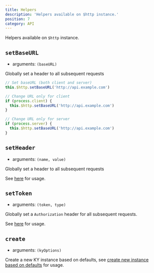 ```yaml
---
title: Helpers
description: 'Helpers available on $http instance.'
position: 7
category: API
--- 
```


<alert type="tip">

Helpers available on `$http` instance.

</alert>

## `setBaseURL`

- arguments: `(baseURL)`

Globally set a header to all subsequent requests

```js
// Set baseURL (both client and server)
this.$http.setBaseURL('http://api.example.com')

// Change URL only for client
if (process.client) {
  this.$http.setBaseURL('http://api.example.com')
}

// Change URL only for server
if (process.server) {
  this.$http.setBaseURL('http://api.example.com')
}
```

## `setHeader`

- arguments: `(name, value)`

Globally set a header to all subsequent requests

See [here](/guide/advanced.html#header-helpers) for usage.

## `setToken`

- arguments: `(token, type)`

Globally set a `Authorization` header for all subsequent requests.

See [here](/guide/advanced.html#settoken-token-type) for usage.

## `create`

- arguments: `(kyOptions)`

Create a new KY instance based on defaults, see [create new instance based on defaults](/guide/advanced.html#create-new-instance-based-on-defaults) for usage.
